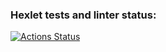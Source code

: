 ### Hexlet tests and linter status:
[![Actions Status](https://github.com/MuftakhovRuzil/php-project-48/actions/workflows/hexlet-check.yml/badge.svg)](https://github.com/MuftakhovRuzil/php-project-48/actions)